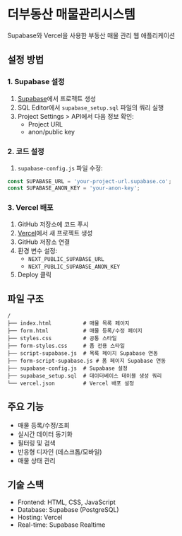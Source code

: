 # 더부동산 매물관리시스템

Supabase와 Vercel을 사용한 부동산 매물 관리 웹 애플리케이션

## 설정 방법

### 1. Supabase 설정

1. [Supabase](https://supabase.com)에서 프로젝트 생성
2. SQL Editor에서 `supabase_setup.sql` 파일의 쿼리 실행
3. Project Settings > API에서 다음 정보 확인:
   - Project URL
   - anon/public key

### 2. 코드 설정

1. `supabase-config.js` 파일 수정:
```javascript
const SUPABASE_URL = 'your-project-url.supabase.co';
const SUPABASE_ANON_KEY = 'your-anon-key';
```

### 3. Vercel 배포

1. GitHub 저장소에 코드 푸시
2. [Vercel](https://vercel.com)에서 새 프로젝트 생성
3. GitHub 저장소 연결
4. 환경 변수 설정:
   - `NEXT_PUBLIC_SUPABASE_URL`
   - `NEXT_PUBLIC_SUPABASE_ANON_KEY`
5. Deploy 클릭

## 파일 구조

```
/
├── index.html          # 매물 목록 페이지
├── form.html           # 매물 등록/수정 페이지
├── styles.css          # 공통 스타일
├── form-styles.css     # 폼 전용 스타일
├── script-supabase.js  # 목록 페이지 Supabase 연동
├── form-script-supabase.js # 폼 페이지 Supabase 연동
├── supabase-config.js  # Supabase 설정
├── supabase_setup.sql  # 데이터베이스 테이블 생성 쿼리
└── vercel.json         # Vercel 배포 설정
```

## 주요 기능

- 매물 등록/수정/조회
- 실시간 데이터 동기화
- 필터링 및 검색
- 반응형 디자인 (데스크톱/모바일)
- 매물 상태 관리

## 기술 스택

- Frontend: HTML, CSS, JavaScript
- Database: Supabase (PostgreSQL)
- Hosting: Vercel
- Real-time: Supabase Realtime